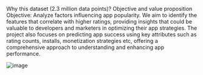 Why this dataset (2.3 million data points)?
Objective and value proposition
Objective: Analyze factors influencing app popularity. We aim to identify the features that correlate with higher ratings, providing insights that could be valuable to developers and marketers in optimizing their app strategies.
The project also focuses on predicting app success using key attributes such as rating counts, installs, monetization strategies etc, offering a comprehensive approach to understanding and enhancing app performance.

![image](https://github.com/user-attachments/assets/aed1269f-d6d7-46b5-8732-8fa363c62949)
